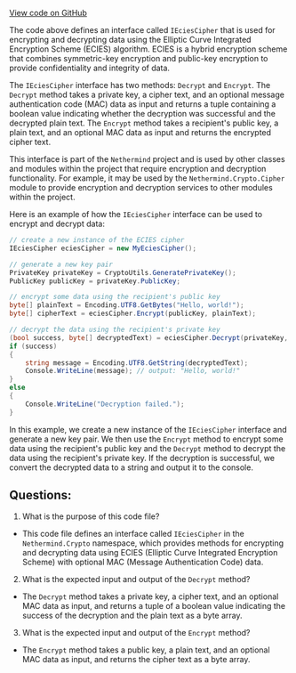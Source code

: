 [View code on GitHub](https://github.com/NethermindEth/nethermind/src/Nethermind/Nethermind.Crypto/IEciesCipher.cs)

The code above defines an interface called `IEciesCipher` that is used for encrypting and decrypting data using the Elliptic Curve Integrated Encryption Scheme (ECIES) algorithm. ECIES is a hybrid encryption scheme that combines symmetric-key encryption and public-key encryption to provide confidentiality and integrity of data.

The `IEciesCipher` interface has two methods: `Decrypt` and `Encrypt`. The `Decrypt` method takes a private key, a cipher text, and an optional message authentication code (MAC) data as input and returns a tuple containing a boolean value indicating whether the decryption was successful and the decrypted plain text. The `Encrypt` method takes a recipient's public key, a plain text, and an optional MAC data as input and returns the encrypted cipher text.

This interface is part of the `Nethermind` project and is used by other classes and modules within the project that require encryption and decryption functionality. For example, it may be used by the `Nethermind.Crypto.Cipher` module to provide encryption and decryption services to other modules within the project.

Here is an example of how the `IEciesCipher` interface can be used to encrypt and decrypt data:

```csharp
// create a new instance of the ECIES cipher
IEciesCipher eciesCipher = new MyEciesCipher();

// generate a new key pair
PrivateKey privateKey = CryptoUtils.GeneratePrivateKey();
PublicKey publicKey = privateKey.PublicKey;

// encrypt some data using the recipient's public key
byte[] plainText = Encoding.UTF8.GetBytes("Hello, world!");
byte[] cipherText = eciesCipher.Encrypt(publicKey, plainText);

// decrypt the data using the recipient's private key
(bool success, byte[] decryptedText) = eciesCipher.Decrypt(privateKey, cipherText);
if (success)
{
    string message = Encoding.UTF8.GetString(decryptedText);
    Console.WriteLine(message); // output: "Hello, world!"
}
else
{
    Console.WriteLine("Decryption failed.");
}
```

In this example, we create a new instance of the `IEciesCipher` interface and generate a new key pair. We then use the `Encrypt` method to encrypt some data using the recipient's public key and the `Decrypt` method to decrypt the data using the recipient's private key. If the decryption is successful, we convert the decrypted data to a string and output it to the console.
## Questions: 
 1. What is the purpose of this code file?
- This code file defines an interface called `IEciesCipher` in the `Nethermind.Crypto` namespace, which provides methods for encrypting and decrypting data using ECIES (Elliptic Curve Integrated Encryption Scheme) with optional MAC (Message Authentication Code) data.

2. What is the expected input and output of the `Decrypt` method?
- The `Decrypt` method takes a private key, a cipher text, and an optional MAC data as input, and returns a tuple of a boolean value indicating the success of the decryption and the plain text as a byte array.

3. What is the expected input and output of the `Encrypt` method?
- The `Encrypt` method takes a public key, a plain text, and an optional MAC data as input, and returns the cipher text as a byte array.